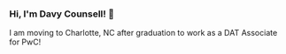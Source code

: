 ### Hi, I'm Davy Counsell! 👋
I am moving to Charlotte, NC after graduation to work as a DAT Associate for PwC!
